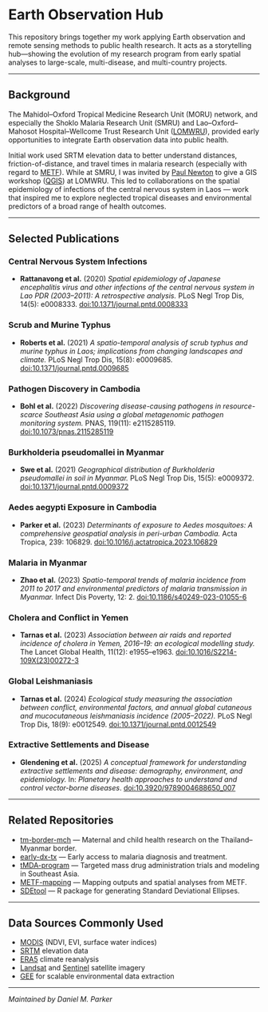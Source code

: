 # Earth Observation Hub

This repository brings together my work applying Earth observation and remote sensing methods to public health research. It acts as a storytelling hub—showing the evolution of my research program from early spatial analyses to large-scale, multi-disease, and multi-country projects.

---

## Background

The Mahidol–Oxford Tropical Medicine Research Unit (MORU) network, and especially the Shoklo Malaria Research Unit (SMRU) and Lao–Oxford–Mahosot Hospital–Wellcome Trust Research Unit ([LOMWRU](https://www.tropicalmedicine.ox.ac.uk/research/lao-lomwru-moru-network)), provided early opportunities to integrate Earth observation data into public health.  

Initial work used SRTM elevation data to better understand distances, friction-of-distance, and travel times in malaria research (especially with regard to [METF](https://github.com/DMParker1/METF-mapping)). While at SMRU, I was invited by [Paul Newton](https://www.ndm.ox.ac.uk/team/paul-newton) to give a GIS workshop ([QGIS](https://qgis.org/)) at LOMWRU. This led to collaborations on the spatial epidemiology of infections of the central nervous system in Laos — work that inspired me to explore neglected tropical diseases and environmental predictors of a broad range of health outcomes.

---

## Selected Publications

### Central Nervous System Infections
- **Rattanavong et al.** (2020) *Spatial epidemiology of Japanese encephalitis virus and other infections of the central nervous system in Lao PDR (2003–2011): A retrospective analysis.* PLoS Negl Trop Dis, 14(5): e0008333. [doi:10.1371/journal.pntd.0008333](https://doi.org/10.1371/journal.pntd.0008333)  

### Scrub and Murine Typhus
- **Roberts et al.** (2021) *A spatio-temporal analysis of scrub typhus and murine typhus in Laos; implications from changing landscapes and climate.* PLoS Negl Trop Dis, 15(8): e0009685. [doi:10.1371/journal.pntd.0009685](https://doi.org/10.1371/journal.pntd.0009685)  

### Pathogen Discovery in Cambodia
- **Bohl et al.** (2022) *Discovering disease-causing pathogens in resource-scarce Southeast Asia using a global metagenomic pathogen monitoring system.* PNAS, 119(11): e2115285119. [doi:10.1073/pnas.2115285119](https://doi.org/10.1073/pnas.2115285119)  

### Burkholderia pseudomallei in Myanmar
- **Swe et al.** (2021) *Geographical distribution of Burkholderia pseudomallei in soil in Myanmar.* PLoS Negl Trop Dis, 15(5): e0009372. [doi:10.1371/journal.pntd.0009372](https://doi.org/10.1371/journal.pntd.0009372)  

### Aedes aegypti Exposure in Cambodia
- **Parker et al.** (2023) *Determinants of exposure to Aedes mosquitoes: A comprehensive geospatial analysis in peri-urban Cambodia.* Acta Tropica, 239: 106829. [doi:10.1016/j.actatropica.2023.106829](https://doi.org/10.1016/j.actatropica.2023.106829)  

### Malaria in Myanmar
- **Zhao et al.** (2023) *Spatio-temporal trends of malaria incidence from 2011 to 2017 and environmental predictors of malaria transmission in Myanmar.* Infect Dis Poverty, 12: 2. [doi:10.1186/s40249-023-01055-6](https://doi.org/10.1186/s40249-023-01055-6)  

### Cholera and Conflict in Yemen
- **Tarnas et al.** (2023) *Association between air raids and reported incidence of cholera in Yemen, 2016–19: an ecological modelling study.* The Lancet Global Health, 11(12): e1955–e1963. [doi:10.1016/S2214-109X(23)00272-3](https://doi.org/10.1016/S2214-109X(23)00272-3)  

### Global Leishmaniasis
- **Tarnas et al.** (2024) *Ecological study measuring the association between conflict, environmental factors, and annual global cutaneous and mucocutaneous leishmaniasis incidence (2005–2022).* PLoS Negl Trop Dis, 18(9): e0012549. [doi:10.1371/journal.pntd.0012549](https://doi.org/10.1371/journal.pntd.0012549)  

### Extractive Settlements and Disease
- **Glendening et al.** (2025) *A conceptual framework for understanding extractive settlements and disease: demography, environment, and epidemiology.* In: *Planetary health approaches to understand and control vector-borne diseases*. [doi:10.3920/9789004688650_007](https://doi.org/10.3920/9789004688650_007)  

---

## Related Repositories

- [tm-border-mch](https://github.com/DMParker1/tm-border-mch) — Maternal and child health research on the Thailand–Myanmar border.
- [early-dx-tx](https://github.com/DMParker1/early-dx-tx) — Early access to malaria diagnosis and treatment.
- [tMDA-program](https://github.com/DMParker1/tmda-program) — Targeted mass drug administration trials and modeling in Southeast Asia.
- [METF-mapping](https://github.com/DMParker1/METF-mapping) — Mapping outputs and spatial analyses from METF.
- [SDEtool](https://github.com/parker-group/SDEtool) — R package for generating Standard Deviational Ellipses.

---

## Data Sources Commonly Used

- [MODIS](https://modis.gsfc.nasa.gov/data/) (NDVI, EVI, surface water indices)  
- [SRTM](https://www2.jpl.nasa.gov/srtm/) elevation data  
- [ERA5](https://www.ecmwf.int/en/forecasts/datasets/reanalysis-datasets/era5) climate reanalysis  
- [Landsat](https://landsat.gsfc.nasa.gov/) and [Sentinel](https://sentinels.copernicus.eu/) satellite imagery  
- [GEE](https://earthengine.google.com/) for scalable environmental data extraction  

---

*Maintained by Daniel M. Parker*


